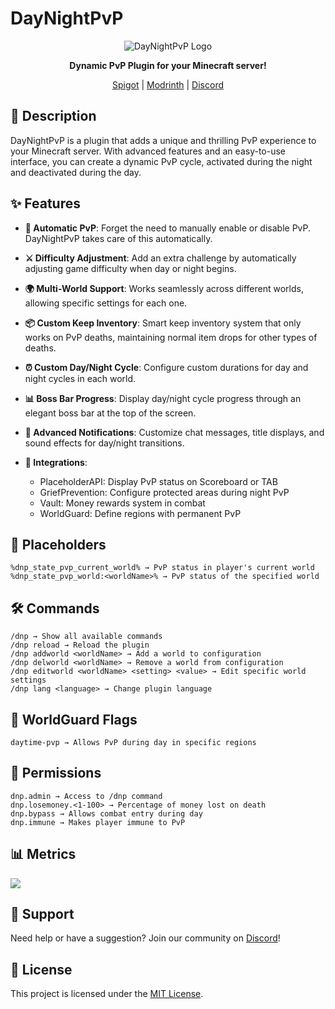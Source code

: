 # DayNightPvP

<div align="center">

![DayNightPvP Logo](https://www.spigotmc.org/data/resource_icons/102/102250.jpg?1653715145)

**Dynamic PvP Plugin for your Minecraft server!**

[Spigot](https://www.spigotmc.org/resources/daynightpvp-dynamic-pvp-for-day-night.102250/) |
[Modrinth](https://modrinth.com/plugin/daynightpvp) |
[Discord](https://discord.gg/FpzhnnCN3H)

</div>

## 📝 Description

DayNightPvP is a plugin that adds a unique and thrilling PvP experience to your Minecraft server. With advanced features
and an easy-to-use interface, you can create a dynamic PvP cycle, activated during the night and deactivated during the
day.

## ✨ Features

- **🌙 Automatic PvP**: Forget the need to manually enable or disable PvP. DayNightPvP takes care of this automatically.

- **⚔️ Difficulty Adjustment**: Add an extra challenge by automatically adjusting game difficulty when day or night
  begins.

- **🌍 Multi-World Support**: Works seamlessly across different worlds, allowing specific settings for each one.

- **📦 Custom Keep Inventory**: Smart keep inventory system that only works on PvP deaths, maintaining normal item drops
  for other types of deaths.

- **⏰ Custom Day/Night Cycle**: Configure custom durations for day and night cycles in each world.

- **📊 Boss Bar Progress**: Display day/night cycle progress through an elegant boss bar at the top of the screen.

- **🔔 Advanced Notifications**: Customize chat messages, title displays, and sound effects for day/night transitions.

- **🔌 Integrations**:
    - PlaceholderAPI: Display PvP status on Scoreboard or TAB
    - GriefPrevention: Configure protected areas during night PvP
    - Vault: Money rewards system in combat
    - WorldGuard: Define regions with permanent PvP

## 📌 Placeholders

```
%dnp_state_pvp_current_world% → PvP status in player's current world
%dnp_state_pvp_world:<worldName>% → PvP status of the specified world
```

## 🛠️ Commands

```
/dnp → Show all available commands
/dnp reload → Reload the plugin
/dnp addworld <worldName> → Add a world to configuration
/dnp delworld <worldName> → Remove a world from configuration
/dnp editworld <worldName> <setting> <value> → Edit specific world settings
/dnp lang <language> → Change plugin language
```

## 🚩 WorldGuard Flags

```
daytime-pvp → Allows PvP during day in specific regions
```

## 👮 Permissions

```
dnp.admin → Access to /dnp command
dnp.losemoney.<1-100> → Percentage of money lost on death
dnp.bypass → Allows combat entry during day
dnp.immune → Makes player immune to PvP
```

## 📊 Metrics

[<img src="https://bstats.org/signatures/bukkit/daynightpvp.svg">](https://bstats.org/plugin/bukkit/DayNightPvP/19067/)

## 🤝 Support

Need help or have a suggestion? Join our community on [Discord](https://discord.needkg.com)!

## 📄 License

This project is licensed under the [MIT License](LICENSE).
